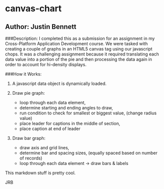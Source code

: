 # canvas-chart

## Author: Justin Bennett

###Description:
I completed this as a submission for an assignment in my Cross-Platform Application Development course.  We were 
tasked with creating a couple of graphs in an HTML5 canvas tag using our javascript chops.  It was a challenging assignment  because it required translating each data value into a portion of the pie and then processing the data again in order to account for hi-density displays.

###How it Works:
1. A javascript data object is dynamically loaded.  
1. Draw pie graph:
      - loop through each data element,
      - determine starting and ending angles to draw,
      - run condition to check for smallest or biggest value, (change radius value)
      - place leader for captions in the middle of section,
      - place caption at end of leader

1. Draw bar graph:
      - draw axis and grid lines,
      - determine bar and spacing sizes, (equally spaced based on number of records)
      - loop through each data element -> draw bars & labels
      
This markdown stuff is pretty cool.

JRB



